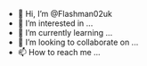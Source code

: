- 👋 Hi, I’m @Flashman02uk
- 👀 I’m interested in ...
- 🌱 I’m currently learning ...
- 💞️ I’m looking to collaborate on ...
- 📫 How to reach me ...

<!---
Flashman02uk/Flashman02uk is a ✨ special ✨ repository because its `README.md` (this file) appears on your GitHub profile.
You can click the Preview link to take a look at your changes.
--->

